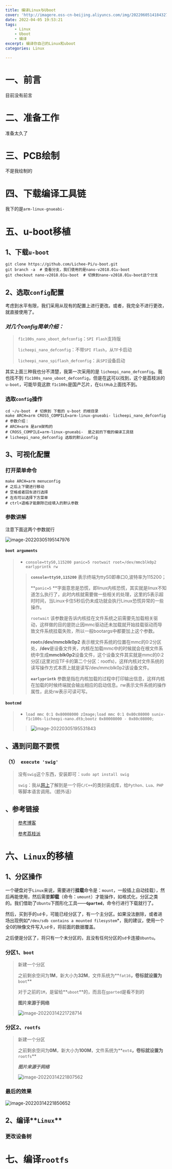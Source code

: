 ```yaml
---
title: 编译Linux与Uboot
cover: 'http://imagere.oss-cn-beijing.aliyuncs.com/img/20220605141843271749.png'
date: 2022-04-05 19:53:21
tags: 
	- Linux
	- Uboot
	- 编译
excerpt: 编译你自己的Linux和uboot
categories: Linux

---
```


# 一、前言

目前没有前言

# 二、准备工作

准备太久了

# 三、PCB绘制

不是我绘制的

# 四、下载编译工具链

我下的是`arm-linux-gnueabi-`

# 五、u-boot移植

## 1、下载`u-boot`

``` shell
git clone https://github.com/Lichee-Pi/u-boot.git
git branch -a  # 查看分支，我们使用的是nano-v2018.01u-boot
git checkout nano-v2018.01u-boot  # 切换到nano-v2018.01u-boot这个分支
```

## 2、选取`config`配置

考虑到水平有限，我们采用从现有的配置上进行更改。或者，我完全不进行更改，就直接使用了。

### *对几个config简单介绍：*

>`f1c100s_nano_uboot_defconfig`：`SPI Flash`支持版
>
>`licheepi_nano_defconfig`：不带`SPI Flash`，从`TF`卡启动
>
>`licheepi_nano_spiflash_defconfig`：从`SPI`设备启动

其实上面三种我也分不清楚，我第一次采用的是 `licheepi_nano_defconfig`。我也找不到 `f1c100s_nano_uboot_defconfig`，但是在[这](https://gitee.com/LicheePiNano/u-boot)可以找到，这个是荔枝派的 `u-boot`，可能毕竟这款 `f1c100s`是国产芯片，在`GitHub`上面找不到。

### 选取`config`操作

``` shell
cd ~/u-boot  # 切换到 下载的 u-boot 的根目录
make ARCH=arm CROSS_COMPILE=arm-linux-gnueabi- licheepi_nano_defconfig  
# 参数介绍：
# ARCH=arm 是arm架构的
# CROSS_COMPILE=arm-linux-gnueabi-  是之前的下载的编译工具链
# licheepi_nano_defconfig 选取的默认config
```

## 3、可视化配置

### 打开菜单命令

``` shell
make ARCH=arm menuconfig
# 之后上下键进行移动
# 空格或者回车进行选择
# 左右可以选择下方菜单
# ctrl+退格才能删除已经填入的默认参数
```

### 参数讲解

注意下面这两个参数就行

![image-20220305195147976](http://imagere.oss-cn-beijing.aliyuncs.com/img/20220605141844131100.png)

#### `boot arguments`

> - `console=ttyS0,115200 panic=5 rootwait root=/dev/mmcblk0p2 earlyprintk rw`
>
> > **`console=ttyS0,115200`** 表示终端为ttyS0即串口0,波特率为115200；
> >
> > **`panic=5` **字面意思是恐慌，即linux内核恐慌，其实就是linux不知道怎么执行了，此时内核就需要做一些相关的处理，这里的5表示超时时间，当Linux卡住5秒后仍未成功就会执行Linux恐慌异常的一些操作。
> >
> > `rootwait` 该参数是告诉内核挂在文件系统之前需要先加载相关驱动，这样做的目的是防止因mmc驱动还未加载就开始挂载驱动而导致文件系统挂载失败，所以一般bootargs中都要加上这个参数。
> >
> > **root=/dev/mmcblk0p2** 表示根文件系统的位置在mmc的0:2分区处，**/dev**是设备文件夹，内核在加载mmc中的时候就会在根文件系统中生成**mmcblk0p2**设备文件，这个设备文件其实就是mmc的0:2分区(这里对应TF卡的第二个分区：rootfs)，这样内核对文件系统的读写操作方式本质上就是读写/dev/mmcblk0p2该设备文件。
> >
> > **`earlyprintk`** 参数是指在内核加载的过程中打印输出信息，这样内核在加载的时候终端就会输出相应的启动信息。rw表示文件系统的操作属性，此处rw表示可读可写。

#### `bootcmd`

> - `load mmc 0:1 0x80008000 zImage;load mmc 0:1 0x80c08000 suniv-f1c100s-licheepi-nano.dtb;bootz 0x80008000 - 0x80c08000;`
>
> > ![image-20220305195531843](http://imagere.oss-cn-beijing.aliyuncs.com/img/20220605141844720138.png)



## 、遇到问题不要慌

### （1）` execute 'swig'`

> 没有`swig`这个东西，安装即可：`sudo apt install swig`
>
> `swig`：我从[网上](https://zh.wikipedia.org/wiki/SWIG)了解到是一个将`C/C++`的类封装成库，给`Python、Lua、PHP`等脚本语言调用。（题外话）

## 、参考链接

> [参考博客](https://cnblogs.com/twzy/p/14865952.html)
>
> [参考荔枝派](http://imagere.oss-cn-beijing.aliyuncs.com/img/20220605141846763856.png)

# 六、`Linux`的移植

## 1、分区操作

​	一个硬盘对于`Linux`来说，需要进行**挂载**命令是：`mount`，一般插上自动挂载），然后再能使用，然后需要**卸载**（命令：`umount`）才能操作，如格式化，分区之类的。我们借助了`Ubuntu`下图形化工具——**`Gparted`**，命令行进行下载就行了。

​	然后，买到手的`sd`卡，可能已经分区了，有一个主分区。如果没法删除，或者进场出现例如*`/dev/sdb contains a mounted filesystem`*，我的建议，使用一个全0的映像文件写入`sd`卡，将前面的数据覆盖。

​	之后便是分区了，将只有一个未分区的，且没有任何分区的`sd`卡连接`Ubuntu`。

### 分区1、`boot`

> 新建一个分区
>
> 之前剩余空间为**1M**，新大小为**32M**，文件系统为**`fat16`**，卷标就设置为**`boot`**
>
> 对于之前的`1M`，是留给**`uboot`**的，而且在`gparted`是看不到的
>
> **图片来源于网络**
>
> ![image-20220314221728714](http://imagere.oss-cn-beijing.aliyuncs.com/img/20220605141847334316.png)

### 分区2、`rootfs`

> 新建一个分区
>
> 之前剩余空间为**0M**，新大小为**100M**，文件系统为**`ext4`**，卷标就设置为**`rootfs`**
>
> ***图片来源于网络***
>
> ![image-20220314221807562](http://imagere.oss-cn-beijing.aliyuncs.com/img/20220605141848448533.png)

### 最后的效果

![image-20220314221850652](http://imagere.oss-cn-beijing.aliyuncs.com/img/20220605141849061332.png)

## 2、编译**`Linux`**

### 更改设备树

# 七、编译`rootfs`

